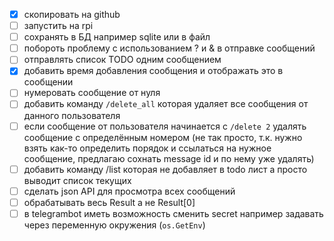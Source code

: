 - [x] скопировать на github 
- [ ] запустить на rpi
- [ ] сохранять в БД например sqlite или в файл
- [ ] побороть проблему с использованием ? и & в отправке сообщений
- [ ] отправлять список TODO одним сообщением
- [x] добавить время добавления сообщения и отображать это в сообщении
- [ ] нумеровать сообщение от нуля
- [ ] добавить команду `/delete_all` которая удаляет все сообщения от данного пользователя
- [ ] если сообщение от пользователя начинается с `/delete 2` удалять сообщение с определённым номером
  (не так просто, т.к. нужно взять как-то определить порядок и ссылаться на нужное сообщение, предлагаю сохнать message id и по нему уже удалять)
- [ ] добавить команду /list которая не добавляет в todo лист а просто выводит список текущих
- [ ] сделать json API для просмотра всех сообщений
- [ ] обрабатывать весь Result а не Result[0]
- [ ] в telegrambot иметь возможность сменить secret например задавать через переменную окружения (`os.GetEnv`)